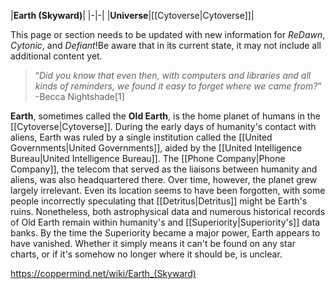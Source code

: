 |**Earth (Skyward)**|
|-|-|
|**Universe**|[[Cytoverse\|Cytoverse]]|

This page or section needs to be updated with new information for *ReDawn*, *Cytonic*, and *Defiant*!Be aware that in its current state, it may not include all additional content yet.

>“*Did you know that even then, with computers and libraries and all kinds of reminders, we found it easy to forget where we came from?*”
\-Becca Nightshade[1]


**Earth**, sometimes called the **Old Earth**, is the home planet of humans in the [[Cytoverse\|Cytoverse]].
During the early days of humanity's contact with aliens, Earth was ruled by a single institution called the [[United Governments\|United Governments]], aided by the [[United Intelligence Bureau\|United Intelligence Bureau]]. The [[Phone Company\|Phone Company]], the telecom that served as the liaisons between humanity and aliens, was also headquartered there. Over time, however, the planet grew largely irrelevant. Even its location seems to have been forgotten, with some people incorrectly speculating that [[Detritus\|Detritus]] might be Earth's ruins. Nonetheless, both astrophysical data and numerous historical records of Old Earth remain within humanity's and [[Superiority\|Superiority's]] data banks.
By the time the Superiority became a major power, Earth appears to have vanished. Whether it simply means it can't be found on any star charts, or if it's somehow no longer where it should be, is unclear.



https://coppermind.net/wiki/Earth_(Skyward)